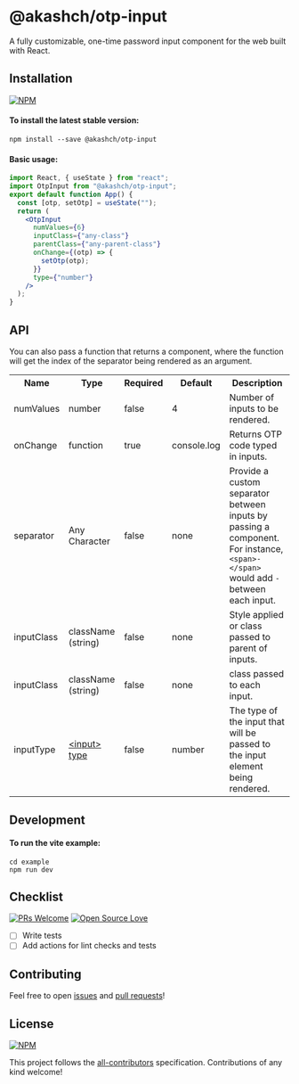 # @akashch/otp-input

<!-- ALL-CONTRIBUTORS-BADGE:END -->

A fully customizable, one-time password input component for the web built with React.

<!--
[CodeSandbox](https://codesandbox.io/s/react-otp-input-demo-v2-1iy52) -->

## Installation

[![NPM](https://nodei.co/npm/@akashch/otp-input.png?compact=true)](https://nodei.co/npm/@akashch/otp-input/)

#### To install the latest stable version:

```
npm install --save @akashch/otp-input
```

#### Basic usage:

```jsx
import React, { useState } from "react";
import OtpInput from "@akashch/otp-input";
export default function App() {
  const [otp, setOtp] = useState("");
  return (
    <OtpInput
      numValues={6}
      inputClass={"any-class"}
      parentClass={"any-parent-class"}
      onChange={(otp) => {
        setOtp(otp);
      }}
      type={"number"}
    />
  );
}
```

## API

<table>
  <tr>
    <th>Name<br/></th>
    <th>Type</th>
    <th>Required</th>
    <th>Default</th>
    <th>Description</th>
  </tr>
  <tr>
    <td>numValues</td>
    <td>number</td>
    <td>false</td>
    <td>4</td>
    <td>Number of inputs to be rendered.</td>
  </tr>
  <tr>
    <td>onChange</td>
    <td>function</td>
    <td>true</td>
    <td>console.log</td>
    <td>Returns OTP code typed in inputs.</td>
  </tr>
  <tr>
    <td>separator</td>
    <td>Any Character<br/></td>
    <td>false</td>
    <td>none</td>
    <td>Provide a custom separator between inputs by passing a component. For instance, <code>&lt;span&gt;-&lt;/span&gt;</code> would add <code>-</code> between each input.</td> You can also pass a function that returns a component, where the function will get the index of the separator being rendered as an argument.
  </tr>
  <tr>
    <td>inputClass</td>
    <td>className (string)</td>
    <td>false</td>
    <td>none</td>
    <td>Style applied or class passed to parent of inputs.</td>
  </tr>
  <tr>
    <td>inputClass</td>
    <td>className (string)</td>
    <td>false</td>
    <td>none</td>
    <td>class passed to each input.</td>
  </tr>
  <tr>
    <td>inputType</td>
    <td><a href="https://developer.mozilla.org/en-US/docs/Web/HTML/Element/Input#input_types">&lt;input&gt; type<a></td>
    <td>false</td>
    <td>number</td>
    <td>The type of the input that will be passed to the input element being rendered.</td>
  </tr>
</table>

## Development

#### To run the vite example:

```
cd example
npm run dev
```

## Checklist

[![PRs Welcome](https://img.shields.io/badge/PRs-welcome-brightgreen.svg?style=flat&logo=github)](https://github.com/akash1201/@akashch/otp-input/pulls) [![Open Source Love](https://badges.frapsoft.com/os/v2/open-source.svg?v=103)](https://github.com/akash1201/@akashch/otp-input)

- [ ] Write tests
- [ ] Add actions for lint checks and tests

## Contributing

Feel free to open [issues](https://github.com/akash1201/otp-input/issues/new/choose) and [pull requests](https://github.com/akash1201/otp-input/pulls)!

## License

[![NPM](https://img.shields.io/npm/l/@akashch/otp-input)](https://github.com/akash1201/otp-input/blob/master/LICENSE)

This project follows the [all-contributors](https://github.com/all-contributors/all-contributors) specification. Contributions of any kind welcome!
